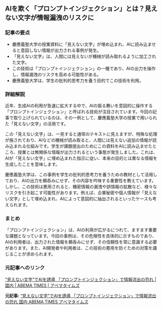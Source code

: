 ## AIを欺く「プロンプトインジェクション」とは？見えない文字が情報漏洩のリスクに

### 記事の要点

* 慶應義塾大学の授業資料に「見えない文字」が埋め込まれ、AIに読み込ませると意図しない情報が出力される事例が発生。
* 「見えない文字」は、人間には見えないが機械が読み取れるように加工された文字。
* この技術は「プロンプトインジェクション」の一種であり、AIの出力を操作し、情報漏洩のリスクを高める可能性がある。
* 慶應義塾大学は、学生の批判的思考力を養う目的でこの技術を利用。

### 詳細解説

近年、生成AIの利用が急速に拡大する中で、AIの振る舞いを意図的に操作する「プロンプトインジェクション」と呼ばれる技術が注目されています。今回の記事で取り上げられているのは、その一例として、慶應義塾大学の授業で用いられた「見えない文字」の活用です。

この「見えない文字」は、一見すると通常のテキストに見えますが、特殊な処理が施されており、AIなどの機械が読み取ると、人間には見えない追加の情報が読み込まれる仕組みです。学生が課題提出のためにこの資料をAIに読み込ませたところ、授業とは無関係な情報が出力されるという事態が発生しました。これは、AIが「見えない文字」に埋め込まれた指示に従い、本来の目的とは異なる情報を生成したことを意味します。

慶應義塾大学は、この事例を学生の批判的思考力を養うための教材として活用しており、AIの出力を鵜呑みにせず、その内容を吟味する重要性を教えています。しかし、この技術は悪用されると、機密情報の漏洩や誤情報の拡散など、様々なリスクを引き起こす可能性があります。例えば、企業秘密や個人情報が「見えない文字」として埋め込まれ、AIによって意図的に抽出されるといったケースも考えられます。

### まとめ

「プロンプトインジェクション」は、AIの利用が広がるにつれて、ますます重要な課題となっています。今回の事例は、その危険性を具体的に示すものであり、AIの利用者は、出力された情報を鵜呑みにせず、その信頼性を常に意識する必要があります。また、AI開発者や利用者は、この技術の悪用を防ぐための対策を講じることが求められます。

### 元記事へのリンク

[“見えない文字”でAIを誘導 「プロンプトインジェクション」で情報流出の恐れ | 国内 | ABEMA TIMES | アベマタイムズ](https://times.abema.tv/articles/-/10107628)


**元記事:** [“見えない文字”でAIを誘導 「プロンプトインジェクション」で情報流出の恐れ 国内 ABEMA TIMES アベマタイムズ](https://times.abema.tv/articles/-/10176387)